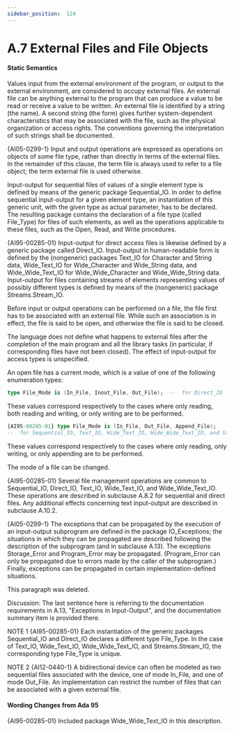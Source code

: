 ```yaml
---
sidebar_position:  124
---
```


# A.7  External Files and File Objects


#### Static Semantics

Values input from the external environment of the program, or output to the external environment, are considered to occupy external files. An external file can be anything external to the program that can produce a value to be read or receive a value to be written. An external file is identified by a string (the name). A second string (the form) gives further system-dependent characteristics that may be associated with the file, such as the physical organization or access rights. The conventions governing the interpretation of such strings shall be documented.

{AI05-0299-1} Input and output operations are expressed as operations on objects of some file type, rather than directly in terms of the external files. In the remainder of this clause, the term file is always used to refer to a file object; the term external file is used otherwise.

Input-output for sequential files of values of a single element type is defined by means of the generic package Sequential_IO. In order to define sequential input-output for a given element type, an instantiation of this generic unit, with the given type as actual parameter, has to be declared. The resulting package contains the declaration of a file type (called File_Type) for files of such elements, as well as the operations applicable to these files, such as the Open, Read, and Write procedures.

{AI95-00285-01} Input-output for direct access files is likewise defined by a generic package called Direct_IO. Input-output in human-readable form is defined by the (nongeneric) packages Text_IO for Character and String data, Wide_Text_IO for Wide_Character and Wide_String data, and Wide_Wide_Text_IO for Wide_Wide_Character and Wide_Wide_String data. Input-output for files containing streams of elements representing values of possibly different types is defined by means of the (nongeneric) package Streams.Stream_IO.

Before input or output operations can be performed on a file, the file first has to be associated with an external file. While such an association is in effect, the file is said to be open, and otherwise the file is said to be closed.

The language does not define what happens to external files after the completion of the main program and all the library tasks (in particular, if corresponding files have not been closed). The effect of input-output for access types is unspecified.

An open file has a current mode, which is a value of one of the following enumeration types: 

```ada
type File_Mode is (In_File, Inout_File, Out_File);  --  for Direct_IO

```

These values correspond respectively to the cases where only reading, both reading and writing, or only writing are to be performed. 

```ada
{AI95-00285-01} type File_Mode is (In_File, Out_File, Append_File);
--  for Sequential_IO, Text_IO, Wide_Text_IO, Wide_Wide_Text_IO, and Stream_IO

```

These values correspond respectively to the cases where only reading, only writing, or only appending are to be performed.

The mode of a file can be changed. 

{AI95-00285-01} Several file management operations are common to Sequential_IO, Direct_IO, Text_IO, Wide_Text_IO, and Wide_Wide_Text_IO. These operations are described in subclause A.8.2 for sequential and direct files. Any additional effects concerning text input-output are described in subclause A.10.2.

{AI05-0299-1} The exceptions that can be propagated by the execution of an input-output subprogram are defined in the package IO_Exceptions; the situations in which they can be propagated are described following the description of the subprogram (and in subclause A.13). The exceptions Storage_Error and Program_Error may be propagated. (Program_Error can only be propagated due to errors made by the caller of the subprogram.) Finally, exceptions can be propagated in certain implementation-defined situations. 

This paragraph was deleted.

Discussion: The last sentence here is referring to the documentation requirements in A.13, "Exceptions in Input-Output", and the documentation summary item is provided there. 

NOTE 1   {AI95-00285-01} Each instantiation of the generic packages Sequential_IO and Direct_IO declares a different type File_Type. In the case of Text_IO, Wide_Text_IO, Wide_Wide_Text_IO, and Streams.Stream_IO, the corresponding type File_Type is unique.

NOTE 2   {AI12-0440-1} A bidirectional device can often be modeled as two sequential files associated with the device, one of mode In_File, and one of mode Out_File. An implementation can restrict the number of files that can be associated with a given external file. 


#### Wording Changes from Ada 95

{AI95-00285-01} Included package Wide_Wide_Text_IO in this description. 

